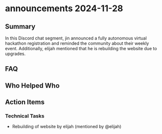 # announcements 2024-11-28

## Summary

In this Discord chat segment, jin announced a fully autonomous virtual hackathon registration and reminded the community about their weekly event. Additionally, elijah mentioned that he is rebuilding the website due to upgrades.

## FAQ

## Who Helped Who

## Action Items

### Technical Tasks

- Rebuilding of website by elijah (mentioned by @elijah)
